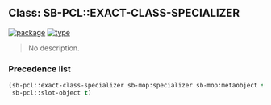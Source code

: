 ## Class: SB-PCL::EXACT-CLASS-SPECIALIZER
[![package](https://img.shields.io/badge/Package-SB--PCL-5f9ea0.svg?style=social&colorA=999999)](../) [![type](https://img.shields.io/badge/Type-Class-5f9ea0.svg?style=social&colorA=999999)](../#class) 

> No description.

### Precedence list
```cl
(sb-pcl::exact-class-specializer sb-mop:specializer sb-mop:metaobject standard-object
 sb-pcl::slot-object t)
```
